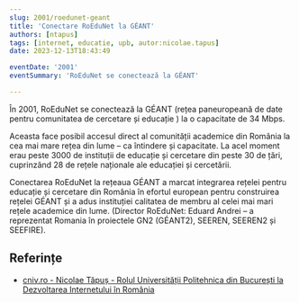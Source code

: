 ```yaml
---
slug: 2001/roedunet-geant
title: 'Conectare RoEduNet la GÉANT'
authors: [ntapus]
tags: [internet, educatie, upb, autor:nicolae.tapus]
date: 2023-12-13T18:43:49

eventDate: '2001'
eventSummary: 'RoEduNet se conectează la GÉANT'

---
```


În 2001, RoEduNet se conectează la GÉANT (rețea paneuropeană de date pentru comunitatea de cercetare și educație ) la o capacitate de 34 Mbps.

<!-- truncate -->

Aceasta face posibil accesul direct al comunității academice din România la cea mai mare rețea din lume – ca întindere și capacitate. La acel moment erau peste 3000 de instituții de educație și cercetare din peste 30 de țări, cuprinzând 28 de rețele naționale ale educației și cercetării.

Conectarea RoEduNet la rețeaua GÉANT a marcat integrarea rețelei pentru educație și cercetare din România în efortul european pentru construirea rețelei GÉANT și a adus instituției calitatea de membru al celei mai mari rețele academice din lume. (Director RoEduNet: Eduard Andrei – a reprezentat Romania în proiectele GN2 (GÉANT2), SEEREN, SEEREN2 și SEEFIRE).

## Referințe

- [cniv.ro - Nicolae Tăpuș - Rolul Universității Politehnica din București la Dezvoltarea Internetului în România](https://cniv.ro/documents/26/CNIV_Volum_Aniversar_2023_-_Versiune_Online_DPxioQg.pdf)
